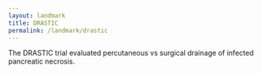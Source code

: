 ```yaml
---
layout: landmark
title: DRASTIC
permalink: /landmark/drastic
---
```


The DRASTIC trial evaluated percutaneous vs surgical drainage of infected pancreatic necrosis.
